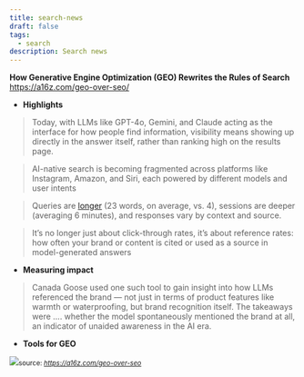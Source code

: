 ```yaml
---
title: search-news
draft: false
tags:
  - search
description: Search news
---
```

**How Generative Engine Optimization (GEO) Rewrites the Rules of Search**
https://a16z.com/geo-over-seo/

- **Highlights**
> Today, with LLMs like GPT-4o, Gemini, and Claude acting as the interface for how people find information, visibility means showing up directly in the answer itself, rather than ranking high on the results page.

> AI-native search is becoming fragmented across platforms like Instagram, Amazon, and Siri, each powered by different models and user intents

> Queries are [longer](https://www.semrush.com/blog/chatgpt-search-insights/) (23 words, on average, vs. 4), sessions are deeper (averaging 6 minutes), and responses vary by context and source.

> It’s no longer just about click-through rates, it’s about reference rates: how often your brand or content is cited or used as a source in model-generated answers

- **Measuring impact**
> 	Canada Goose used one such tool to gain insight into how LLMs referenced the brand — not just in terms of product features like warmth or waterproofing, but brand recognition itself. The takeaways were .... whether the model spontaneously mentioned the brand at all, an indicator of unaided awareness in the AI era.

- **Tools for GEO**

<img src="https://d1lamhf6l6yk6d.cloudfront.net/uploads/2025/05/250520-RIP-to-SEO-Market-Map-r14.png"><small>source: <i>https://a16z.com/geo-over-seo</i></small>

